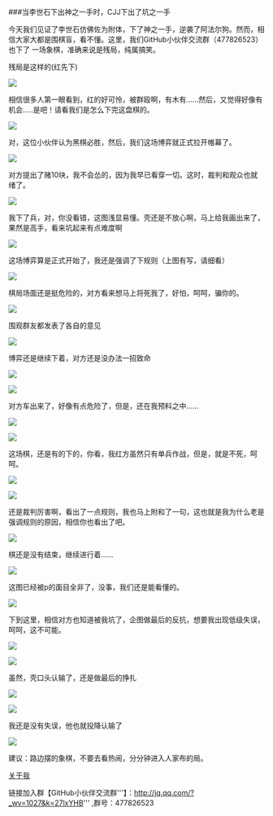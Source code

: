 ###当李世石下出神之一手时，CJJ下出了坑之一手

今天我们见证了李世石仿佛佐为附体，下了神之一手，逆袭了阿法尔狗。然而，相信大家大都是围棋盲，看不懂。这里，我们GitHub小伙伴交流群（477826523）也下了
一场象棋，准确来说是残局，纯属搞笑。

残局是这样的(红先下)

![](http://ww3.sinaimg.cn/mw690/7ef01fcagw1f1vawfgxs5j20c80duaat.jpg)

相信很多人第一眼看到，红的好可怜，被群殴啊，有木有......然后，又觉得好像有机会.....是吧！请看我们是怎么下完这盘棋的。

![](http://ww3.sinaimg.cn/mw690/7ef01fcagw1f1vapfrp0pj20k00zkadv.jpg)

对，这位小伙伴认为黑棋必胜，然后，我们这场博弈就正式拉开帷幕了。

![](http://ww4.sinaimg.cn/mw690/7ef01fcagw1f1vaphezrkj20k00zkdj8.jpg)

对方提出了赌10块，我不会怂的，因为我早已看穿一切。这时，裁判和观众也就绪了。

![](http://ww4.sinaimg.cn/mw690/7ef01fcagw1f1vapjdb3ij20k00zk42c.jpg)

我下了兵，对，你没看错，这图浅显易懂。壳还是不放心啊，马上给我画出来了，果然是高手，看来坑起来有点难度啊

![](http://ww3.sinaimg.cn/mw690/7ef01fcagw1f1vapkj4m8j20k00zkdk5.jpg)

这场博弈算是正式开始了，我还是强调了下规则（上图有写，请细看）

![](http://ww3.sinaimg.cn/mw690/7ef01fcagw1f1vapldm7aj20k00zkq6s.jpg)

棋局场面还是挺危险的，对方看来想马上将死我了，好怕，呵呵，骗你的。

![](http://ww3.sinaimg.cn/mw690/7ef01fcagw1f1vapmj7zgj20k00zkadu.jpg)

围观群友都发表了各自的意见

![](http://ww3.sinaimg.cn/mw690/7ef01fcagw1f1vapmy3zkj20k00zkq6v.jpg)

博弈还是继续下着，对方还是没办法一招致命

![](http://ww1.sinaimg.cn/mw690/7ef01fcagw1f1vapnyc82j20k00zk77q.jpg)

![](http://ww4.sinaimg.cn/mw690/7ef01fcagw1f1vapozumfj20k00zkjv6.jpg)

对方车出来了，好像有点危险了，但是，还在我预料之中......

![](http://ww2.sinaimg.cn/mw690/7ef01fcagw1f1vappsgtdj20k00zkq6k.jpg)

![](http://ww2.sinaimg.cn/mw690/7ef01fcagw1f1vapqr9y8j20k00zktct.jpg)

这场棋，还是有的下的，你看，我红方虽然只有单兵作战，但是，就是不死，呵呵。

![](http://ww4.sinaimg.cn/mw690/7ef01fcagw1f1vaprr7bij20k00zkn0z.jpg)

![](http://ww3.sinaimg.cn/mw690/7ef01fcagw1f1vapsp29aj20k00zkadw.jpg)

还是裁判厉害啊，看出了一点规则，我也马上附和了一句，这也就是我为什么老是强调规则的原因，相信你也看出了吧。

![](http://ww3.sinaimg.cn/mw690/7ef01fcagw1f1vaptb6e9j20k00zkwii.jpg)

棋还是没有结束，继续进行着......

![](http://ww1.sinaimg.cn/mw690/7ef01fcagw1f1vapuirx0j20k00zkjuy.jpg)

这图已经被p的面目全非了，没事，我们还是能看懂的。

![](http://ww3.sinaimg.cn/mw690/7ef01fcagw1f1vapv70utj20k00zk784.jpg)

下到这里，相信对方也知道被我坑了，企图做最后的反抗，想要我出现低级失误，呵呵，这不可能。

![](http://ww4.sinaimg.cn/mw690/7ef01fcagw1f1vapwai5nj20k00zkwig.jpg)

![](http://ww1.sinaimg.cn/mw690/7ef01fcagw1f1vapx76koj20k00zkadi.jpg)

虽然，壳口头认输了，还是做最后的挣扎

![](http://ww3.sinaimg.cn/mw690/7ef01fcagw1f1vapz35ctj20k00zk0wu.jpg)

![](http://ww1.sinaimg.cn/mw690/7ef01fcagw1f1vapzouqfj20k00zkdiw.jpg)

我还是没有失误，他也就投降认输了

![](http://ww1.sinaimg.cn/mw690/7ef01fcagw1f1vaq0ppb9j20k00zkq6p.jpg)

建议：路边摆的象棋，不要去看热闹，分分钟进入人家布的局。


[关于我](http://android-cjj.github.io/)


链接加入群【GitHub小伙伴交流群'''】：http://jq.qq.com/?_wv=1027&k=27lxYHB''' ,群号：477826523










